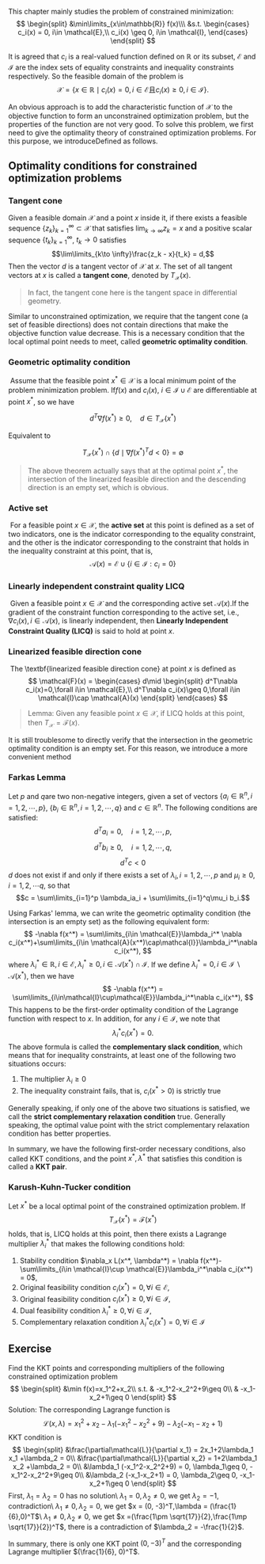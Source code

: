 This chapter mainly studies the problem of constrained minimization:
$$
\begin{split}
&\min\limits_{x\in\mathbb{R}} f(x)\\\
&s.t. \begin{cases}
c_i(x) = 0, i\in \mathcal{E},\\
c_i(x) \geq 0, i\in \mathcal{I},
\end{cases}
\end{split}
$$

It is agreed that $c_i$ is a real-valued function defined on $\mathbb{R}$ or its subset, $\mathcal{E}$ and $\mathcal{I}$ are the index sets of equality constraints and inequality constraints respectively. So the feasible domain of the problem is
$$
\mathcal{X} = \{x\in \mathbb{R}\mid c_i(x)=0, i\in \mathcal{E}\text{且}c_i(x)\geq 0, i\in \mathcal{I}\}.
$$

An obvious approach is to add the characteristic function of $\mathcal{X}$ to the objective function to form an unconstrained optimization problem, but the properties of the function are not very good. To solve this problem, we first need to give the optimality theory of constrained optimization problems. For this purpose, we introduceDefined as follows.

## Optimality conditions for constrained optimization problems
### Tangent cone

Given a feasible domain $\mathcal{X}$ and a point $x$ inside it, if there exists a feasible sequence $\{z_k\}_{k=1}^\infty\subset \mathcal{X}$ that satisfies $\lim_{k\to \infty}z_k = x$ and a positive scalar sequence $\{t_k\}_{k=1}^\infty$, $t_k\to 0$ satisfies
$$\lim\limits_{k\to \infty}\frac{z_k - x}{t_k} = d,$$
Then the vector $d$ is a tangent vector of $\mathcal{X}$ at $x$. The set of all tangent vectors at $x$ is called a **tangent cone**, denoted by $T_\mathcal{X}(x)$.

> In fact, the tangent cone here is the tangent space in differential geometry.

Similar to unconstrained optimization, we require that the tangent cone (a set of feasible directions) does not contain directions that make the objective function value decrease. This is a necessary condition that the local optimal point needs to meet, called $\textbf{geometric optimality condition}$.
### Geometric optimality condition
​ Assume that the feasible point $x^*\in\mathcal{X}$ is a local minimum point of the problem minimization problem. If$f(x)$ and $c_i(x)$, $i\in \mathcal{I}\cup \mathcal{E}$ are differentiable at point $x^*$, so we have

$$d^T\nabla f(x^*)\geq 0,\quad d\in T_\mathcal{X}(x^*)$$

Equivalent to

$$T_\mathcal{X}(x^*)\cap \{d\mid \nabla f(x^*)^Td<0\}=\emptyset$$

>The above theorem actually says that at the optimal point $x^*$, the intersection of the linearized feasible direction and the descending direction is an empty set, which is obvious.

### Active set
​ For a feasible point $x\in \mathcal{X}$, the $\textbf{active set}$ at this point is defined as a set of two indicators, one is the indicator corresponding to the equality constraint, and the other is the indicator corresponding to the constraint that holds in the inequality constraint at this point, that is,
$$\mathcal{A}(x) = \mathcal{E}\cup \{i\in\mathcal{I}:c_i = 0\}$$

### Linearly independent constraint quality LICQ
​ Given a feasible point $x\in\mathcal{X}$ and the corresponding active set $\mathcal{A}(x)$.If the gradient of the constraint function corresponding to the active set, i.e., $\nabla c_i(x), i\in\mathcal{A}(x)$, is linearly independent, then $\textbf{Linearly Independent Constraint Quality (LICQ)}$ is said to hold at point $x$.

### Linearized feasible direction cone
​ The \textbf{linearized feasible direction cone} at point $x$ is defined as
$$
\mathcal{F}(x) = \begin{cases}
d\mid \begin{split}
d^T\nabla c_i(x)=0,\forall i\in \mathcal{E},\\
d^T\nabla c_i(x)\geq 0,\forall i\in \mathcal{I}\cap \mathcal{A}(x)
\end{split}
\end{cases}
$$

> Lemma: Given any feasible point $x\in\mathcal{X}$, if LICQ holds at this point, then $T_\mathcal{X} = \mathcal{F}(x).$

It is still troublesome to directly verify that the intersection in the geometric optimality condition is an empty set. For this reason, we introduce a more convenient method

### Farkas Lemma

Let $p$ and $q$are two non-negative integers, given a set of vectors $\{a_i\in\mathbb{R}^n, i = 1,2,\cdots, p\}$, $\{b_i\in\mathbb{R}^n, i = 1,2,\cdots, q\}$ and $c\in\mathbb{R}^n$. The following conditions are satisfied:
$$d^Ta_i = 0,\quad i = 1, 2, \cdots, p,$$
$$d^Tb_i \geq 0,\quad i = 1, 2, \cdots, q,$$
$$d^Tc<0$$
$d$ does not exist if and only if there exists a set of $\lambda_i, i = 1,2,\cdots, p$ and $\mu_i\geq 0,i = 1,2, \cdots q$, so that
$$c = \sum\limits_{i=1}^p \lambda_ia_i + \sum\limits_{i=1}^q\mu_i b_i.$$

Using Farkas' lemma, we can write the geometric optimality condition (the intersection is an empty set) as the following equivalent form:
$$
-\nabla f(x^*) = \sum\limits_{i\in \mathcal{E}}\lambda_i^* \nabla c_i(x^*)+\sum\limits_{i\in \mathcal{A}(x^*)\cap\mathcal{I}}\lambda_i^*\nabla c_i(x^*),
$$
where $\lambda_i^*\in\mathbb{R}, i\in \mathcal{E},\lambda_i^*\geq 0, i\in \mathcal{A}(x^*)\cap\mathcal{I}$. If we define $\lambda_i^*=0,i\in \mathcal{I}\backslash\mathcal{A}(x^*)$, then we have
$$
-\nabla f(x^*) = \sum\limits_{i\in\mathcal{I}\cup\mathcal{E}}\lambda_i^*\nabla c_i(x^*),
$$
This happens to be the first-order optimality condition of the Lagrange function with respect to $x$. In addition, for any $i\in \mathcal{I}$, we note that
$$
\lambda_i^*c_i(x^*) = 0.
$$
The above formula is called the **complementary slack condition**, which means that for inequality constraints, at least one of the following two situations occurs:

1. The multiplier $\lambda_i\geq 0$
2. The inequality constraint fails, that is, $c_i(x^*>0)$ is strictly true

Generally speaking, if only one of the above two situations is satisfied, we call the **strict complementary relaxation condition** true. Generally speaking, the optimal value point with the strict complementary relaxation condition has better properties.

In summary, we have the following first-order necessary conditions, also called KKT conditions, and the point $x^*, \lambda^*$ that satisfies this condition is called a **KKT pair**.
### Karush-Kuhn-Tucker condition
Let $x^*$ be a local optimal point of the constrained optimization problem. If
$$T_{\mathcal{X}}(x^*) = \mathcal{F}(x^*)$$
holds, that is, LICQ holds at this point, then there exists a Lagrange multiplier $\lambda_i^*$ that makes the following conditions hold:

1. Stability condition $\nabla_x L(x^*, \lambda^*) = \nabla f(x^*)-\sum\limits_{i\in \mathcal{I}\cup \mathcal{E}}\lambda_i^*\nabla c_i(x^*) = 0$,
2. Original feasibility condition $c_i(x^*) = 0,\forall i\in\mathcal{E},$
3. Original feasibility condition $c_i(x^*) \geq 0,\forall i\in\mathcal{I},$
4. Dual feasibility condition $\lambda_i^*\geq 0,\forall i\in \mathcal{I}$,
5. Complementary relaxation condition $\lambda_i^*c_i(x^*) = 0,\forall i\in \mathcal{I}$

## Exercise
Find the KKT points and corresponding multipliers of the following constrained optimization problem
$$
\begin{split}
&\min f(x)=x_1^2+x_2\\
s.t. & -x_1^2-x_2^2+9\geq 0\\
& -x_1-x_2+1\geq 0
\end{split}
$$
Solution: 
The corresponding Lagrange function is
$$
\mathcal{L}(x,\lambda) = x_1^2+x_2 - \lambda_1 (-x_1^2-x_2^2+9) - \lambda_2 (-x_1-x_2+1)
$$
KKT condition is
$$
\begin{split}
&\frac{\partial\mathcal{L}}{\partial x_1} = 2x_1+2\lambda_1 x_1 +\lambda_2 = 0\\
&\frac{\partial\mathcal{L}}{\partial x_2} = 1+2\lambda_1 x_2 +\lambda_2 = 0\\
&\lambda_1 (-x_1^2-x_2^2+9) = 0, \lambda_1\geq 0, -x_1^2-x_2^2+9\geq 0\\
&\lambda_2 (-x_1-x_2+1) = 0, \lambda_2\geq 0, -x_1-x_2+1\geq 0
\end{split}
$$
First, $\lambda_1 = \lambda_2 = 0$ has no solution\\
$\lambda_1 = 0,\lambda_2 \neq 0$, we get $\lambda_2 = -1$, contradiction\\
$\lambda_1\neq 0, \lambda_2 = 0$, we get $x = (0, -3)^T,\lambda = (\frac{1}{6},0)^T$\\
$\lambda_1\neq 0, \lambda_2 \neq 0$, we get $x =(\frac{1\pm \sqrt{17}}{2},\frac{1\mp \sqrt{17}}{2})^T$, there is a contradiction of $\lambda_2 = -\frac{1}{2}$.

In summary, there is only one KKT point $(0, -3)^T$ and the corresponding Lagrange multiplier $(\frac{1}{6}, 0)^T$.